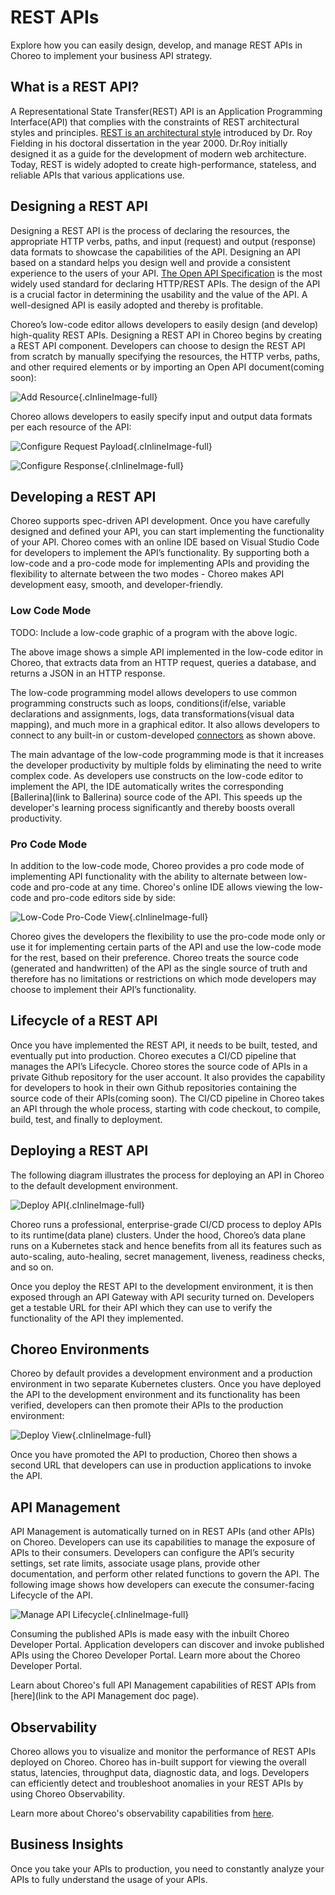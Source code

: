 
# REST APIs
Explore how you can easily design, develop, and manage REST APIs in Choreo to implement your business API strategy.

## What is a REST API?

A Representational State Transfer(REST) API is an Application Programming Interface(API) that complies with the constraints of REST architectural styles and principles. [REST is an architectural style](https://www.ics.uci.edu/~fielding/pubs/dissertation/rest_arch_style.htm) introduced by Dr. Roy Fielding in his doctoral dissertation in the year 2000.  Dr.Roy initially designed it as a guide for the development of modern web architecture. Today, REST is widely adopted to create high-performance, stateless, and reliable APIs that various applications use.

## Designing a REST API

Designing a REST API is the process of declaring the resources, the appropriate HTTP verbs, paths, and input (request) and output (response) data formats to showcase the capabilities of the API. Designing an API based on a standard helps you design well and provide a consistent experience to the users of your API. [The Open API Specification](https://github.com/OAI/OpenAPI-Specification) is the most widely used standard for declaring HTTP/REST APIs. The design of the API is a crucial factor in determining the usability and the value of the API. A well-designed API is easily adopted and thereby is profitable. 

Choreo’s low-code editor allows developers to easily design (and develop) high-quality REST APIs. Designing a REST API in Choreo begins by creating a REST API component. Developers can choose to design the REST API from scratch by manually specifying the resources, the HTTP verbs, paths, and other required elements or by importing an Open API document(coming soon):

![Add Resource](assets/img/rest-apis/add-resource.png){.cInlineImage-full}

Choreo allows developers to easily specify input and output data formats per each resource of the API:

![Configure Request Payload](assets/img/rest-apis/configure-request-payload.png){.cInlineImage-full}

![Configure Response](assets/img/rest-apis/configure-response.png){.cInlineImage-full}

## Developing a REST API

Choreo supports spec-driven API development. Once you have carefully designed and defined your API, you can start implementing the functionality of your API. Choreo comes with an online IDE based on Visual Studio Code for developers to implement the API’s functionality. By supporting both a low-code and a pro-code mode for implementing APIs and providing the flexibility to alternate between the two modes - Choreo makes API development easy, smooth, and developer-friendly.

### Low Code Mode


TODO: Include a low-code graphic of a program with the above logic.

The above image shows a simple API implemented in the low-code editor in Choreo, that extracts data from an HTTP request, queries a database, and returns a JSON in an HTTP response. 

The low-code programming model allows developers to use common programming constructs such as loops, conditions(if/else, variable declarations and assignments, logs, data transformations(visual data mapping), and much more in a graphical editor. It also allows developers to connect to any built-in or custom-developed [connectors]() as shown above.

The main advantage of the low-code programming mode is that it increases the developer productivity by multiple folds by eliminating the need to write complex code. As developers use constructs on the low-code editor to implement the API, the IDE automatically writes the corresponding [Ballerina](link to Ballerina) source code of the API. This speeds up the developer's learning process significantly and thereby boosts overall productivity.

### Pro Code Mode

In addition to the low-code mode, Choreo provides a pro code mode of implementing API functionality with the ability to alternate between low-code and pro-code at any time. Choreo's online IDE allows viewing the low-code and pro-code editors side by side:

![Low-Code Pro-Code View](assets/img/rest-apis/low-code-pro-code-view.png){.cInlineImage-full}

Choreo gives the developers the flexibility to use the pro-code mode only or use it for implementing certain parts of the API and use the low-code mode for the rest, based on their preference. Choreo treats the source code (generated and handwritten) of the API as the single source of truth and therefore has no limitations or restrictions on which mode developers may choose to implement their API’s functionality.

## Lifecycle of a REST API

Once you have implemented the REST API,  it needs to be built, tested, and eventually put into production. Choreo executes a CI/CD pipeline that manages the API’s Lifecycle. Choreo stores the source code of APIs in a private Github repository for the user account. It also provides the capability for developers to hook in their own Github repositories containing the source code of their APIs(coming soon). The CI/CD pipeline in Choreo takes an API through the whole process, starting with code checkout, to compile, build, test, and finally to deployment.

## Deploying a REST API

The following diagram illustrates the process for deploying an API in Choreo to the default development environment. 

![Deploy API](assets/img/rest-apis/deploy-api.png){.cInlineImage-full}

Choreo runs a professional, enterprise-grade CI/CD process to deploy APIs to its runtime(data plane) clusters. Under the hood, Choreo’s data plane runs on a Kubernetes stack and hence benefits from all its features such as auto-scaling, auto-healing, secret management, liveness, readiness checks, and so on.

Once you deploy the REST API to the development environment, it is then exposed through an API Gateway with API security turned on. Developers get a testable URL for their API which they can use to verify the functionality of the API they implemented.

## Choreo Environments

Choreo by default provides a development environment and a production environment in two separate Kubernetes clusters. Once you have deployed the API to the development environment and its functionality has been verified, developers can then promote their APIs to the production environment:

![Deploy View](assets/img/rest-apis/deploy-promote.png){.cInlineImage-full}

Once you have promoted the API to production, Choreo then shows a second URL that developers can use in production applications to invoke the API.

## API Management

API Management is automatically turned on in REST APIs (and other APIs) on Choreo. Developers can use its capabilities to manage the exposure of APIs to their consumers. Developers can configure the API’s security settings, set rate limits, associate usage plans, provide other documentation, and perform other related functions to govern the API. The following image shows how developers can execute the consumer-facing Lifecycle of the API.

![Manage API Lifecycle](assets/img/rest-apis/api-lifecycle-manage.png){.cInlineImage-full}

Consuming the published APIs is made easy with the inbuilt Choreo Developer Portal. Application developers can discover and invoke published APIs using the Choreo Developer Portal. Learn more about the Choreo Developer Portal.

Learn about Choreo's full API Management capabilities of REST APIs from [here](link to the API Management doc page).

## Observability

Choreo allows you to visualize and monitor the performance of REST APIs deployed on Choreo. Choreo has in-built support for viewing the overall status, latencies, throughput data, diagnostic data, and logs. Developers can efficiently detect and troubleshoot anomalies in your REST APIs by using Choreo Observability.

Learn more about Choreo's observability capabilities from [here]().

## Business Insights

Once you take your APIs to production, you need to constantly analyze your APIs to fully understand the usage of your APIs. 

